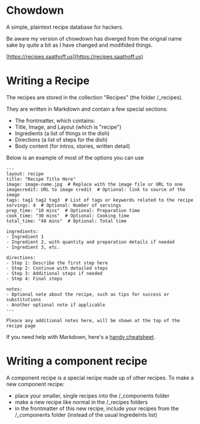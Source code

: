 # Chowdown

A simple, plaintext recipe database for hackers.

Be aware my version of chowdown has diverged from the orignal name sake by quite a bit as I have changed and modifided things.

[https://recipes.saathoff.us](https://recipes.saathoff.us)

# Writing a Recipe

The recipes are stored in the collection "Recipes" (the folder /_recipes).

They are written in Markdown and contain a few special sections:

- The frontmatter, which contains:
 - Title, Image, and Layout (which is "recipe")
 - Ingredients (a list of things in the dish)
 - Directions (a list of steps for the dish)
- Body content (for intros, stories, written detail)


Below is an example of most of the options you can use

```
---
layout: recipe
title: "Recipe Title Here"
image: image-name.jpg  # Replace with the image file or URL to one
imagecredit: URL to image credit  # Optional: link to source of the image
tags: tag1 tag2 tag3  # List of tags or keywords related to the recipe
servings: 4  # Optional: Number of servings
prep_time: "10 mins"  # Optional: Preparation time
cook_time: "30 mins"  # Optional: Cooking time
total_time: "40 mins"  # Optional: Total time

ingredients:
- Ingredient 1
- Ingredient 2, with quantity and preparation details if needed
- Ingredient 3, etc.

directions:
- Step 1: Describe the first step here
- Step 2: Continue with detailed steps
- Step 3: Additional steps if needed
- Step 4: Final steps

notes:
- Optional note about the recipe, such as tips for success or substitutions
- Another optional note if applicable
---

Pleace any additional notes here, will be shown at the top of the recipe page 
```

If you need help with Markdown, here's a [handy cheatsheet](https://github.com/adam-p/markdown-here/wiki/Markdown-Cheatsheet).

# Writing a component recipe

A component recipe is a special recipe made up of other recipes. To make a new component recipe:

- place your smaller, single recipes into the /_components folder
- make a new recipe like normal in the /_recipes folders
- in the frontmatter of this new recipe, include your recipes from the /_components folder (instead of the usual Ingredeints list)
